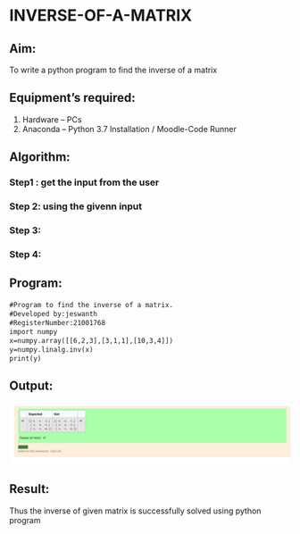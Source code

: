 # INVERSE-OF-A-MATRIX
## Aim:
To write a python program to find the inverse of a matrix
## Equipment’s required:
1. 	Hardware – PCs
2. 	Anaconda – Python 3.7 Installation / Moodle-Code Runner
## Algorithm:
### Step1 : get the input from the user
### Step 2: using the givenn input
### Step 3: 
### Step 4: 

## Program:
```
#Program to find the inverse of a matrix.
#Developed by:jeswanth 
#RegisterNumber:21001768
import numpy
x=numpy.array([[6,2,3],[3,1,1],[10,3,4]])
y=numpy.linalg.inv(x)
print(y)

```
## Output:
![](unknown.png)
## Result:
Thus the inverse of given matrix is successfully solved using python program

